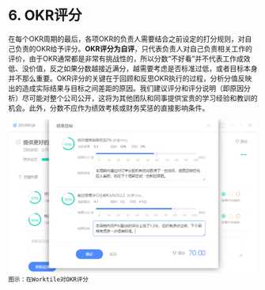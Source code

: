 # 6. OKR评分

在每个OKR周期的最后，各项OKR的负责人需要结合之前设定的打分规则，对自己负责的OKR给予评分。**OKR评分为自评**，只代表负责人对自己负责相关工作的评价，由于OKR通常都是非常有挑战性的，所以分数“不好看”并不代表工作成效低、没价值，反之如果分数越接近满分，越需要考虑是否标准过低，或者目标本身并不那么重要。OKR评分的关键在于回顾和反思OKR执行的过程，分析分值反映出的造成实际结果与目标之间差距的原因。我们建议评分和评分说明（即原因分析）尽可能对整个公司公开，这将为其他团队和同事提供宝贵的学习经验和教训的机会。此外，分数不应作为绩效考核或财务奖惩的直接影响条件。

![](/assets/evaluation.png)
`图示：在Worktile对OKR评分`